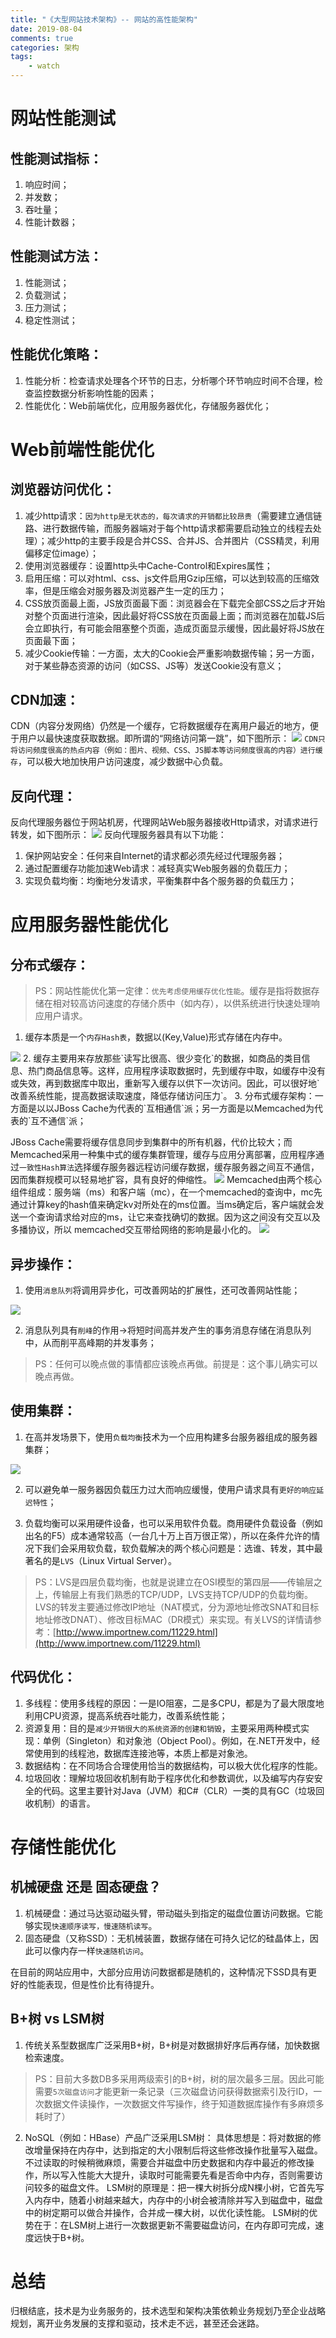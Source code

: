 ```yaml
---
title: "《大型网站技术架构》-- 网站的高性能架构"
date: 2019-08-04
comments: true
categories: 架构
tags:
    - watch
---
```

# 网站性能测试
## 性能测试指标：
1. 响应时间；
2. 并发数；
3. 吞吐量；
4. 性能计数器；
<!-- more -->

## 性能测试方法：
1. 性能测试；
2. 负载测试；
3. 压力测试；
4. 稳定性测试；

## 性能优化策略：
1. 性能分析：检查请求处理各个环节的日志，分析哪个环节响应时间不合理，检查监控数据分析影响性能的因素；
2. 性能优化：Web前端优化，应用服务器优化，存储服务器优化；

# Web前端性能优化
## 浏览器访问优化：
1. 减少http请求：`因为http是无状态的，每次请求的开销都比较昂贵`（需要建立通信链路、进行数据传输，而服务器端对于每个http请求都需要启动独立的线程去处理）；减少http的主要手段是合并CSS、合并JS、合并图片（CSS精灵，利用偏移定位image）；
2. 使用浏览器缓存：设置http头中Cache-Control和Expires属性；
3. 启用压缩：可以对html、css、js文件启用Gzip压缩，可以达到较高的压缩效率，但是压缩会对服务器及浏览器产生一定的压力；
4. CSS放页面最上面，JS放页面最下面：浏览器会在下载完全部CSS之后才开始对整个页面进行渲染，因此最好将CSS放在页面最上面；而浏览器在加载JS后会立即执行，有可能会阻塞整个页面，造成页面显示缓慢，因此最好将JS放在页面最下面；
5. 减少Cookie传输：一方面，太大的Cookie会严重影响数据传输；另一方面，对于某些静态资源的访问（如CSS、JS等）发送Cookie没有意义；

## CDN加速：
CDN（内容分发网络）仍然是一个缓存，它将数据缓存在离用户最近的地方，便于用户以最快速度获取数据。即所谓的“网络访问第一跳”，如下图所示：
<img src="/images/Framework/012.jpg">
`CDN只将访问频度很高的热点内容（例如：图片、视频、CSS、JS脚本等访问频度很高的内容）进行缓存`，可以极大地加快用户访问速度，减少数据中心负载。

## 反向代理：
反向代理服务器位于网站机房，代理网站Web服务器接收Http请求，对请求进行转发，如下图所示：
<img src="/images/Framework/013.png">
反向代理服务器具有以下功能：
1. 保护网站安全：任何来自Internet的请求都必须先经过代理服务器；
2. 通过配置缓存功能加速Web请求：减轻真实Web服务器的负载压力；
3. 实现负载均衡：均衡地分发请求，平衡集群中各个服务器的负载压力；

# 应用服务器性能优化
## 分布式缓存：

> PS：网站性能优化第一定律：`优先考虑使用缓存优化性能`。缓存是指将数据存储在相对较高访问速度的存储介质中（如内存），以供系统进行快速处理响应用户请求。

1. 缓存本质是一个`内存Hash表`，数据以(Key,Value)形式存储在内存中。
<img src="/images/Framework/014.png">
2. 缓存主要用来存放那些`读写比很高、很少变化`的数据，如商品的类目信息、热门商品信息等。这样，应用程序读取数据时，先到缓存中取，如缓存中没有或失效，再到数据库中取出，重新写入缓存以供下一次访问。因此，可以很好地`改善系统性能，提高数据读取速度，降低存储访问压力`。
3. 分布式缓存架构：一方面是以以JBoss Cache为代表的`互相通信`派；另一方面是以Memcached为代表的`互不通信`派；

JBoss Cache需要将缓存信息同步到集群中的所有机器，代价比较大；而Memcached采用一种集中式的缓存集群管理，缓存与应用分离部署，应用程序通过`一致性Hash算法`选择缓存服务器远程访问缓存数据，缓存服务器之间互不通信，因而集群规模可以轻易地扩容，具有良好的伸缩性。
<img src="/images/Framework/015.png">
Memcached由两个核心组件组成：服务端（ms）和客户端（mc），在一个memcached的查询中，mc先通过计算key的hash值来确定kv对所处在的ms位置。当ms确定后，客户端就会发送一个查询请求给对应的ms，让它来查找确切的数据。因为这之间没有交互以及多播协议，所以 memcached交互带给网络的影响是最小化的。
<img src="/images/Framework/016.jpg">

## 异步操作：
1. 使用`消息队列`将调用异步化，可改善网站的扩展性，还可改善网站性能；
<img src="/images/Framework/017.jpg">

2. 消息队列具有`削峰`的作用->将短时间高并发产生的事务消息存储在消息队列中，从而削平高峰期的并发事务；
> PS：任何可以晚点做的事情都应该晚点再做。前提是：这个事儿确实可以晚点再做。

## 使用集群：
1. 在高并发场景下，使用`负载均衡`技术为一个应用构建多台服务器组成的服务器集群；
<img src="/images/Framework/018.jpg">

2. 可以避免单一服务器因负载压力过大而响应缓慢，使用户请求具有`更好的响应延迟特性`；

3. 负载均衡可以采用硬件设备，也可以采用软件负载。商用硬件负载设备（例如出名的F5）成本通常较高（一台几十万上百万很正常），所以在条件允许的情况下我们会采用软负载，软负载解决的两个核心问题是：选谁、转发，其中最著名的是`LVS`（Linux Virtual Server）。
> PS：LVS是四层负载均衡，也就是说建立在OSI模型的第四层——传输层之上，传输层上有我们熟悉的TCP/UDP，LVS支持TCP/UDP的负载均衡。
LVS的转发主要通过修改IP地址（NAT模式，分为源地址修改SNAT和目标地址修改DNAT）、修改目标MAC（DR模式）来实现。有关LVS的详情请参考：[http://www.importnew.com/11229.html](http://www.importnew.com/11229.html)

## 代码优化：
1. 多线程：使用多线程的原因：一是IO阻塞，二是多CPU，都是为了最大限度地利用CPU资源，提高系统吞吐能力，改善系统性能；
2. 资源复用：目的是`减少开销很大的系统资源的创建和销毁`，主要采用两种模式实现：单例（Singleton）和对象池（Object Pool）。例如，在.NET开发中，经常使用到的线程池，数据库连接池等，本质上都是对象池。
3. 数据结构：在不同场合合理使用恰当的数据结构，可以极大优化程序的性能。
4. 垃圾回收：理解垃圾回收机制有助于程序优化和参数调优，以及编写内存安安全的代码。这里主要针对Java（JVM）和C#（CLR）一类的具有GC（垃圾回收机制）的语言。

# 存储性能优化
## 机械硬盘 还是 固态硬盘？
1. 机械硬盘：通过马达驱动磁头臂，带动磁头到指定的磁盘位置访问数据。它能够实现`快速顺序读写，慢速随机读写`。
2. 固态硬盘（又称SSD）：无机械装置，数据存储在可持久记忆的硅晶体上，因此可以像内存一样`快速随机访问`。

在目前的网站应用中，大部分应用访问数据都是随机的，这种情况下SSD具有更好的性能表现，但是性价比有待提升。

## B+树 vs LSM树
1. 传统关系型数据库广泛采用B+树，B+树是对数据排好序后再存储，加快数据检索速度。
> PS：目前大多数DB多采用两级索引的B+树，树的层次最多三层。因此可能需要`5次磁盘访问`才能更新一条记录（三次磁盘访问获得数据索引及行ID，一次数据文件读操作，一次数据文件写操作，终于知道数据库操作有多麻烦多耗时了）

2. NoSQL（例如：HBase）产品广泛采用LSM树：
具体思想是：将对数据的修改增量保持在内存中，达到指定的大小限制后将这些修改操作批量写入磁盘。不过读取的时候稍微麻烦，需要合并磁盘中历史数据和内存中最近的修改操作，所以写入性能大大提升，读取时可能需要先看是否命中内存，否则需要访问较多的磁盘文件。
LSM树的原理是：把一棵大树拆分成N棵小树，它首先写入内存中，随着小树越来越大，内存中的小树会被清除并写入到磁盘中，磁盘中的树定期可以做合并操作，合并成一棵大树，以优化读性能。
LSM树的优势在于：在LSM树上进行一次数据更新不需要磁盘访问，在内存即可完成，速度远快于B+树。

# 总结
归根结底，技术是为业务服务的，技术选型和架构决策依赖业务规划乃至企业战略规划，离开业务发展的支撑和驱动，技术走不远，甚至还会迷路。